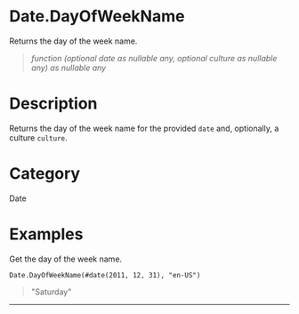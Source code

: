 ﻿# Date.DayOfWeekName
Returns the day of the week name.
> _function (optional date as nullable any, optional culture as nullable any) as nullable any_
# Description 
Returns the day of the week name for the provided <code>date</code> and, optionally, a culture <code>culture</code>.
# Category 
Date
# Examples 
Get the day of the week name.
```
Date.DayOfWeekName(#date(2011, 12, 31), "en-US")
```
> "Saturday"
***
